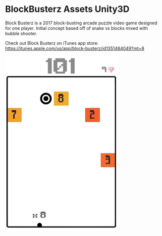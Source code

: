 # BlockBusterz Assets Unity3D


Block Busterz is a 2017 block-busting arcade puzzle video game designed for one player.
Initial concept based off of snake vs blocks mixed with bubble shooter.

Check out Block Busterz on iTunes app store:
https://itunes.apple.com/us/app/block-busterz/id1351484049?mt=8

![](blockbusterz.gif.gif)


